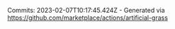 Commits: 2023-02-07T10:17:45.424Z - Generated via https://github.com/marketplace/actions/artificial-grass
<br>
